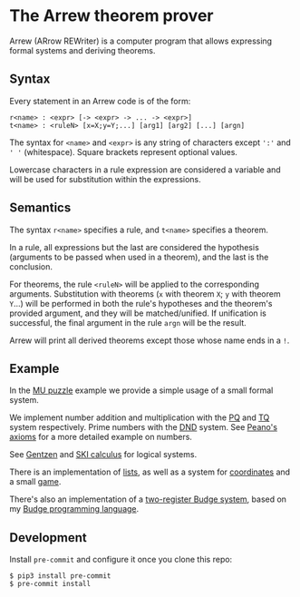 # The Arrew theorem prover

Arrew (ARrow REWriter) is a computer program that allows expressing formal systems and deriving theorems.

## Syntax

Every statement in an Arrew code is of the form:

```
r<name> : <expr> [-> <expr> -> ... -> <expr>]
t<name> : <ruleN> [x=X;y=Y;...] [arg1] [arg2] [...] [argn]
```

The syntax for `<name>` and `<expr>` is any string of characters except `':'` and `' '` (whitespace). Square brackets represent optional values.

Lowercase characters in a rule expression are considered a variable and will be used for substitution within the expressions.

## Semantics

The syntax `r<name>` specifies a rule, and `t<name>` specifies a theorem.

In a rule, all expressions but the last are considered the hypothesis (arguments to be passed when used in a theorem), and the last is the conclusion.

For theorems, the rule `<ruleN>` will be applied to the corresponding arguments. Substitution with theorems (`x` with theorem `X`; `y` with theorem `Y`...) will be performed in both the rule's hypotheses and the theorem's provided argument, and they will be matched/unified. If unification is successful, the final argument in the rule `argn` will be the result.

Arrew will print all derived theorems except those whose name ends in a `!`.

## Example

In the [MU puzzle](./examples/miu.arw) example we provide a simple usage of a small formal system.

We implement number addition and multiplication with the [PQ](./examples/pq.arw) and [TQ](examples/tq.arw) system respectively. Prime numbers with the [DND](examples/dnd.arw) system. See [Peano's axioms](./examples/peano.arw) for a more detailed example on numbers.

See [Gentzen](./examples/gentzen.arw) and [SKI calculus](./examples/ski.arw) for logical systems.

There is an implementation of [lists](examples/list.arw), as well as a system for [coordinates](./examples/coord.arw) and a small [game](./examples/coordgame.arw).

There's also an implementation of a [two-register Budge system](./examples/budge.arw), based on my [Budge programming language](https://github.com/bor0/budge).

## Development

Install `pre-commit` and configure it once you clone this repo:

```
$ pip3 install pre-commit
$ pre-commit install
```

